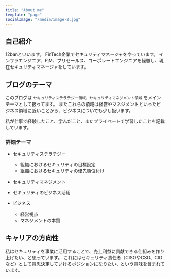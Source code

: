 ```yaml
---
title: "About me"
template: "page"
socialImage: "/media/image-2.jpg"
---
```


## 自己紹介
12banといいます。
FinTech企業でセキュリティマネージャをやっています。
インフラエンジニア、PjM、プリセールス、コーポレートエンジニアを経験し、現在セキュリティマネージャをしています。

## ブログのテーマ
このブログは `セキュリティステラテジー領域、セキュリティマネジメント領域` をメインテーマとして扱ってます。
またこれらの領域は経営やマネジメントといったビジネス領域に近いことから、ビジネスについても少し扱います。

私が仕事で経験したこと、学んだこと、またプライベートで学習したことを記載しています。

### 詳細テーマ
- セキュリティステラテジー
    - 組織におけるセキュリティの目標設定
    - 組織におけるセキュリティの優先順位付け

- セキュリティマネジメント
- セキュリティのビジネス活用
- ビジネス
    - 経営視点
    - マネジメントの本質

## キャリアの方向性
私はセキュリティを事業に活用することで、売上利益に貢献できる仕組みを作り上げたい、と思っています。
これにはセキュリティ責任者（CISOやCSO、CIOなど）として意思決定していけるポジションになりたい、という意味を含まれています。
